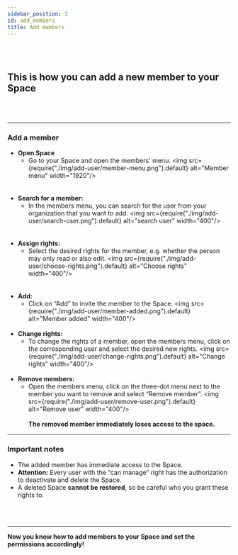 ```yaml
---
sidebar_position: 3
id: add_members
title: Add members
---
```


<br/><br/>

## This is how you can add a new member to your Space

<br/><br/>

---

### Add a member

- **Open Space**
  - Go to your Space and open the members' menu. <img src={require("./img/add-user/member-menu.png").default}
    alt="Member menu" width="1920"/>  
    <br/><br/>
- **Search for a member:**
  - In the members menu, you can search for the user from your organization that you want to add. <img
    src={require("./img/add-user/search-user.png").default} alt="search user" width="400"/>  
    <br/><br/>
- **Assign rights:**
  - Select the desired rights for the member, e.g. whether the person may only read or also edit. <img
    src={require("./img/add-user/choose-rights.png").default} alt="Choose rights" width="400"/>  
    <br/><br/>
- **Add:**
  - Click on “Add” to invite the member to the Space. <img src={require("./img/add-user/member-added.png").default}
    alt="Member added" width="400"/> <br/><br/>
- **Change rights:**
  - To change the rights of a member, open the members menu, click on the corresponding user and select the desired new
    rights. <img src={require("./img/add-user/change-rights.png").default} alt="Change rights" width="400"/> <br/><br/>
- **Remove members:**
  - Open the members menu, click on the three-dot menu next to the member you want to remove and select “Remove member”.
    <img src={require("./img/add-user/remove-user.png").default} alt="Remove user" width="400"/> <br/><br/> **The
    removed member immediately loses access to the space.**

---

### Important notes

- The added member has immediate access to the Space.
- **Attention:** Every user with the “can manage” right has the authorization to deactivate and delete the Space.
- A deleted Space **cannot be restored**, so be careful who you grant these rights to.

<br/><br/>

---

**Now you know how to add members to your Space and set the permissions accordingly!**
